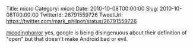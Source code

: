Title: micro
Category: micro
Date: 2010-10-08T00:00:00
Slug: 2010-10-08T00:00:00
TwitterId: 26791559726
TweetUrl: https://twitter.com/mark_philpot/status/26791559726

[@codinghorror](https://twitter.com/codinghorror) yes, google is being disingenuous about their definition of "open" but that doesn't make Android bad or evil.